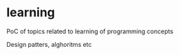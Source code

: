 # learning
PoC of topics related to learning of programming concepts

Design patters, alghoritms etc